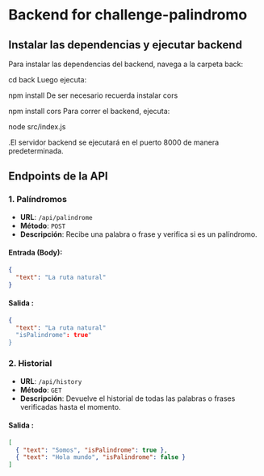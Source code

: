 # Backend for challenge-palindromo

## Instalar las dependencias y ejecutar backend
Para instalar las dependencias del backend, navega a la carpeta back:

cd back
Luego ejecuta:

npm install
De ser necesario recuerda instalar cors

npm install cors
Para correr el backend, ejecuta:

node src/index.js 

.El servidor backend se ejecutará en el puerto 8000 de manera predeterminada.

 ## Endpoints de la API

### 1. Palíndromos

- **URL**: `/api/palindrome`
- **Método**: `POST`
- **Descripción**: Recibe una palabra o frase y verifica si es un palíndromo.

#### Entrada (Body):
```json
{
  "text": "La ruta natural"
}
```

#### Salida :
```json
{
  "text": "La ruta natural"
  "isPalindrome": true"
}
```

### 2. Historial

- **URL**: `/api/history`
- **Método**: `GET`
- **Descripción**: Devuelve el historial de todas las palabras o frases verificadas hasta el momento.

#### Salida :
```json
[
  { "text": "Somos", "isPalindrome": true },
  { "text": "Hola mundo", "isPalindrome": false }
]
```

